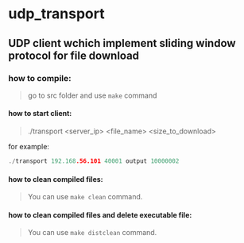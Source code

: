# udp_transport

## UDP client wchich implement sliding window protocol for file download

### how to compile:
>go to src folder and use `make` command

#### how to start client:
> ./transport <server_ip> <port> <file_name> <size_to_download>

for example:
```c
./transport 192.168.56.101 40001 output 10000002
```

#### how to clean compiled files:
>You can use `make clean` command.

#### how to clean compiled files and delete executable file:
>You can use `make distclean` command.
